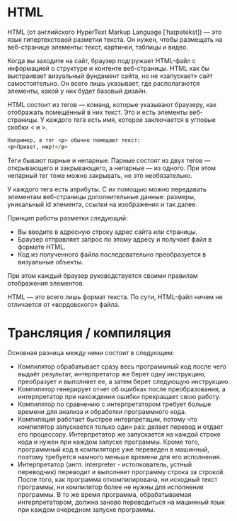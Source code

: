# HTML
HTML (от английского HyperText Markup Language [ˈhaɪpətekst]) — это язык гипертекстовой разметки текста. Он нужен, чтобы размещать на веб-странице элементы: текст, картинки, таблицы и видео.

Когда вы заходите на сайт, браузер подгружает HTML-файл с информацией о структуре и контенте веб-страницы. HTML как бы выстраивает визуальный фундамент сайта, но не «запускает» сайт самостоятельно. Он всего лишь указывает, где располагаются элементы, какой у них будет базовый дизайн.

HTML состоит из тегов — команд, которые указывают браузеру, как отображать помещённый в них текст. Это и есть элементы веб-страницы. У каждого тега есть имя, которое заключается в угловые скобки < и >.
```html
Например, в тег <p> обычно помещают текст:
<p>Привет, мир!</p>
```
Теги бывают парные и непарные. Парные состоят из двух тегов — открывающего и закрывающего, а непарные — из одного. При этом непарный тег тоже можно закрывать, но это необязательно.

У каждого тега есть атрибуты. С их помощью можно передавать элементам веб-страницы дополнительные данные: размеры, уникальный id элемента, ссылки на изображения и так далее.

Принцип работы разметки следующий:
- Вы вводите в адресную строку адрес сайта или страницы.
- Браузер отправляет запрос по этому адресу и получает файл в формате HTML.
- Код из полученного файла последовательно преобразуется в визуальные объекты.

При этом каждый браузер руководствуется своими правилам отображения элементов. 

HTML — это всего лишь формат текста. По сути, HTML-файл ничем не отличается от «вордовского» файла.

# Трансляция / компиляция

Основная разница между ними состоит в следующем:
- Компилятор обрабатывает сразу весь программный код после чего выдаёт результат, интерпретатор же берет одну инструкцию, преобразует и выполняет ее, а затем берет следующую инструкцию.
- Компилятор генерирует отчет об ошибках после преобразования, а интерпретатор при нахождении ошибки прекращает свою работу.
- Компилятор по сравнению с интерпретатором требует больше времени для анализа и обработки программного кода.
- Компиляция работает быстрее интерпретации, потому что компилятор запускается только один раз: делает перевод и отдает его процессору. Интерпретатор же запускается на каждой строке кода и нужен при каждом запуске программы. Кроме того, программный код в компиляторе уже переведен в машинный, поэтому требуется намного меньше времени для его исполнения.
- Интерпретатор (англ. interpreter - истолкователь, устный переводчик) переводит и выполняет программу строка за строкой.
После того, как программа откомпилирована, ни исходный текст программы, ни компилятор более не нужны для исполнения программы. В то же время программа, обрабатываемая интерпретатором, должна заново переводиться на машинный язык при каждом очередном запуске программы.